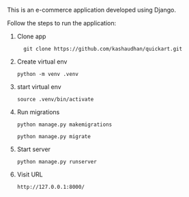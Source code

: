 This is an e-commerce application developed using Django.

Follow the steps to run the application:

1. Clone app
   
    ```
      git clone https://github.com/kashaudhan/quickart.git
    ```
1. Create virtual env
   
    ```
    python -m venv .venv
    ```
2. start virtual env
  
    ```
    source .venv/bin/activate
    ```
3. Run migrations
  
    ```
    python manage.py makemigrations
    ```

    ```
    python manage.py migrate
    ```
4. Start server

    ```
    python manage.py runserver
    ```
5. Visit URL

    `http://127.0.0.1:8000/`